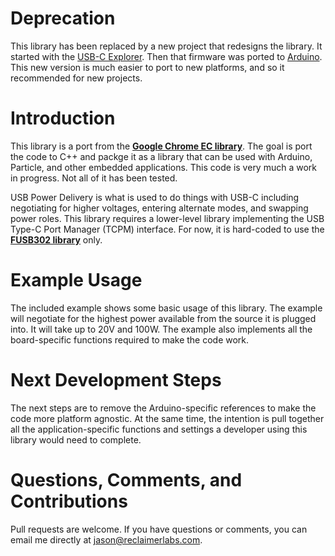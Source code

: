 # Deprecation

This library has been replaced by a new project that redesigns the library. It started with the [USB-C Explorer](https://github.com/ReclaimerLabs/USB-C-Explorer/tree/master/firmware/USB-C%20Explorer). Then that firmware was ported to [Arduino](https://github.com/graycatlabs/usb-c-arduino). This new version is much easier to port to new platforms, and so it recommended for new projects. 

# Introduction

This library is a port from the [**Google Chrome EC library**](https://www.chromium.org/chromium-os/ec-development). The goal is port the code to C++ and packge it as a library that can be used with Arduino, Particle, and other embedded applications. This code is very much a work in progress. Not all of it has been tested. 

USB Power Delivery is what is used to do things with USB-C including negotiating for higher voltages, entering alternate modes, and swapping power roles. This library requires a lower-level library implementing the USB Type-C Port Manager (TCPM) interface. For now, it is hard-coded to use the [**FUSB302 library**](https://github.com/ReclaimerLabs/FUSB302/) only. 

# Example Usage

The included example shows some basic usage of this library. The example will negotiate for the highest power available from the source it is plugged into. It will take up to 20V and 100W. The example also implements all the board-specific functions required to make the code work. 

# Next Development Steps

The next steps are to remove the Arduino-specific references to make the code more platform agnostic. At the same time, the intention is pull together all the application-specific functions and settings a developer using this library would need to complete. 

# Questions, Comments, and Contributions

Pull requests are welcome. If you have questions or comments, you can email me directly at jason@reclaimerlabs.com. 
